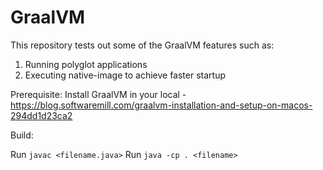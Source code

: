 # GraalVM

This repository tests out some of the GraalVM features such as:
 1. Running polyglot applications 
 2. Executing native-image to achieve faster startup
 
 
 Prerequisite: 
 Install GraalVM in your local - https://blog.softwaremill.com/graalvm-installation-and-setup-on-macos-294dd1d23ca2
 
 
 Build:
 
Run `javac <filename.java>`
Run `java -cp . <filename>`